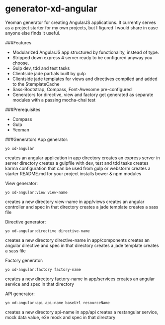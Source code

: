 generator-xd-angular
====================

Yeoman generator for creating AngularJS applications.
It currently serves as a project starter for my own projects, but I figured I would share in case anyone else finds it useful.

###Features
* Modularized AngularJS app structured by functionality, instead of type.
* Stripped down express 4 server ready to be configured anyway you choose.
* Gulp dev, tdd and test tasks
* Clientside jade partials built by gulp
* Clientside jade templates for views and directives compiled and added to the $templateCache
* Sass-Bootstrap, Compass, Font-Awesome pre-configured
* Generators for directive, view and factory get generated as separate modules with a passing mocha-chai test

###Prerequisites
* Compass
* Gulp
* Yeoman

###Generators
App generator:
```
yo xd-angular
```
creates an angular application in app directory
creates an express server in server directory
creates a gulpfile with dev, test and tdd tasks
creates karma configuration that can be used from gulp or webstorm
creates a starter README.md for your project
installs bower & npm modules

View generator:
```
yo xd-angular:view view-name
```
creates a new directory view-name in app/views
creates an angular controller and spec in that directory
creates a jade template
creates a sass file

Directive generator:
```
yo xd-angular:directive directive-name
```
creates a new directory directive-name in app/components
creates an angular directive and spec in that directory
creates a jade template
creates a sass file

Factory generator:
```
yo xd-angular:factory factory-name
```
creates a new directory factory-name in app/services
creates an angular service and spec in that directory

API generator:
```
yo xd-angular:api api-name baseUrl resourceName
```
creates a new directory api-name in app/api
creates a restangular service, mock data value, e2e mock and spec in that directory